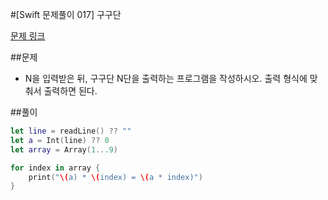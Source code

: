 #[Swift 문제풀이 017] 구구단

[문제 링크](https://www.acmicpc.net/problem/2739)

##문제

- N을 입력받은 뒤, 구구단 N단을 출력하는 프로그램을 작성하시오. 출력 형식에 맞춰서 출력하면 된다.

##풀이

```swift 
let line = readLine() ?? ""
let a = Int(line) ?? 0
let array = Array(1...9)

for index in array {
    print("\(a) * \(index) = \(a * index)")
}
```
